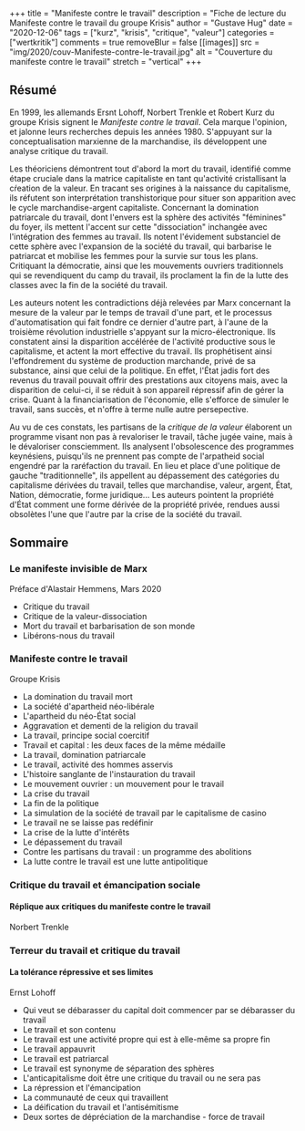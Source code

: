 +++
title = "Manifeste contre le travail"
description = "Fiche de lecture du Manifeste contre le travail du groupe Krisis"
author = "Gustave Hug"
date = "2020-12-06"
tags = ["kurz", "krisis", "critique", "valeur"]
categories = ["wertkritik"]
comments = true
removeBlur = false
[[images]]
  src = "img/2020/couv-Manifeste-contre-le-travail.jpg"
  alt = "Couverture du manifeste contre le travail"
  stretch = "vertical"
+++

## Résumé

En 1999, les allemands Ersnt Lohoff, Norbert Trenkle et Robert Kurz du groupe Krisis signent le _Manifeste contre le travail_. Cela marque l'opinion, et jalonne leurs recherches depuis les années 1980. S'appuyant sur la conceptualisation marxienne de la marchandise, ils développent une analyse critique du travail.  

Les théoriciens démontrent tout d'abord la mort du travail, identifié comme étape cruciale dans la matrice capitaliste en tant qu'activité cristallisant la cŕeation de la valeur. En tracant ses origines à la naissance du capitalisme, ils réfutent son interprétation transhistorique pour situer son apparition avec le cycle marchandise-argent capitaliste. Concernant la domination patriarcale du travail, dont l'envers est la sphère des activités "féminines" du foyer, ils mettent l'accent sur cette "dissociation" inchangée avec l'intégration des femmes au travail. Ils notent l'évidement substanciel de cette sphère avec l'expansion de la société du travail, qui barbarise le patriarcat et mobilise les femmes pour la survie sur tous les plans. Critiquant la démocratie, ainsi que les mouvements ouvriers traditionnels qui se revendiquent du camp du travail, ils proclament la fin de la lutte des classes avec la fin de la société du travail.

Les auteurs notent les contradictions déjà relevées par Marx concernant la mesure de la valeur par le temps de travail d'une part, et le processus d'automatisation qui fait fondre ce dernier d'autre part, à l'aune de la troisième révolution industrielle s'appyant sur la micro-électronique. Ils constatent ainsi la disparition accélérée de l'activité productive sous le capitalisme, et actent la mort effective du travail. Ils prophétisent ainsi l'effondrement du système de production marchande, privé de sa substance, ainsi que celui de la politique. En effet, l'État jadis fort des revenus du travail pouvait offrir des prestations aux citoyens mais, avec la disparition de celui-ci, il se réduit à son appareil répressif afin de gérer la crise. Quant à la financiarisation de l'économie, elle s'efforce de simuler le travail, sans succès, et n'offre à terme nulle autre persepective.

Au vu de ces constats, les partisans de la _critique de la valeur_ élaborent un programme visant non pas à revaloriser le travail, tâche jugée vaine, mais à le dévaloriser consciemment. Ils analysent l'obsolescence des programmes keynésiens, puisqu'ils ne prennent pas compte de l'arpatheid social engendré par la raréfaction du travail. En lieu et place d'une politique de gauche "traditionnelle", ils appellent au dépassement des catégories du capitalisme dérivées du travail, telles que marchandise, valeur, argent, État, Nation, démocratie, forme juridique... Les auteurs pointent la propriété d'État comment une forme dérivée de la propriété privée, rendues aussi obsolètes l'une que l'autre par la crise de la société du travail.

## Sommaire

### Le manifeste invisible de Marx
Préface d'Alastair Hemmens, Mars 2020

- Critique du travail
- Critique de la valeur-dissociation
- Mort du travail et barbarisation de son monde
- Libérons-nous du travail

### Manifeste contre le travail
Groupe Krisis

- La domination du travail mort
- La société d'apartheid néo-libérale
- L'apartheid du néo-État social
- Aggravation et dementi de la religion du travail
- La travail, principe social coercitif
- Travail et capital : les deux faces de la même médaille
- La travail, domination patriarcale
- Le travail, activité des hommes asservis
- L'histoire sanglante de l'instauration du travail
- Le mouvement ouvrier : un mouvement pour le travail
- La crise du travail
- La fin de la politique
- La simulation de la société de travail par le capitalisme de casino
- Le travail ne se laisse pas redéfinir
- La crise de la lutte d'intérêts
- Le dépassement du travail
- Contre les partisans du travail : un programme des abolitions
- La lutte contre le travail est une lutte antipolitique

### Critique du travail et émancipation sociale
#### Réplique aux critiques du manifeste contre le travail  
Norbert Trenkle  

### Terreur du travail et critique du travail
#### La tolérance répressive et ses limites  
Ernst Lohoff  

- Qui veut se débarasser du capital doit commencer par se débarasser du travail
- Le travail et son contenu
- Le travail est une activité propre qui est à elle-même sa propre fin
- Le travail appauvrit
- Le travail est patriarcal
- Le travail est synonyme de séparation des sphères
- L'anticapitalisme doit être une critique du travail ou ne sera pas
- La répression et l'émancipation
- La communauté de ceux qui travaillent
- La déification du travail et l'antisémitisme
- Deux sortes de dépréciation de la marchandise - force de travail
